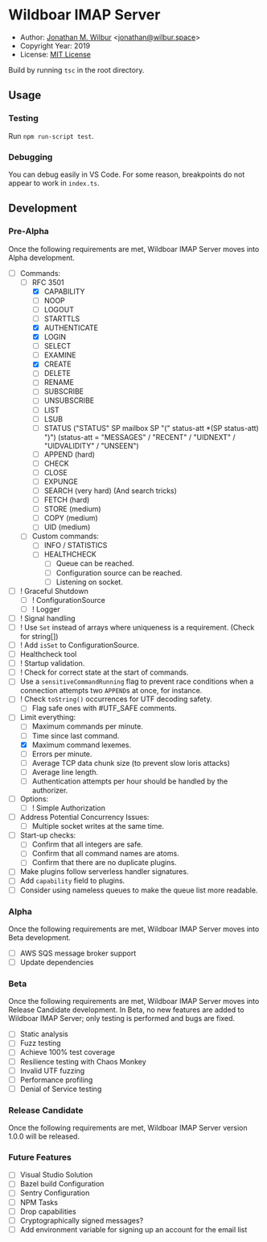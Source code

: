 # Wildboar IMAP Server

* Author: [Jonathan M. Wilbur](https://jonathan.wilbur.space) <[jonathan@wilbur.space](mailto:jonathan@wilbur.space)>
* Copyright Year: 2019
* License: [MIT License](https://mit-license.org/)

Build by running `tsc` in the root directory.

## Usage

### Testing

Run `npm run-script test`.

### Debugging

You can debug easily in VS Code. For some reason, breakpoints do not appear to
work in `index.ts`. 

## Development

### Pre-Alpha

Once the following requirements are met, Wildboar IMAP Server moves into Alpha
development.

- [ ] Commands:
  - [ ] RFC 3501
    - [x] CAPABILITY
    - [ ] NOOP
    - [ ] LOGOUT
    - [ ] STARTTLS
    - [x] AUTHENTICATE
    - [x] LOGIN
    - [ ] SELECT
    - [ ] EXAMINE
    - [x] CREATE
    - [ ] DELETE
    - [ ] RENAME
    - [ ] SUBSCRIBE
    - [ ] UNSUBSCRIBE
    - [ ] LIST
    - [ ] LSUB
    - [ ] STATUS ("STATUS" SP mailbox SP "(" status-att *(SP status-att) ")") (status-att = "MESSAGES" / "RECENT" / "UIDNEXT" / "UIDVALIDITY" / "UNSEEN")
    - [ ] APPEND (hard)
    - [ ] CHECK
    - [ ] CLOSE
    - [ ] EXPUNGE
    - [ ] SEARCH (very hard) (And search tricks)
    - [ ] FETCH (hard)
    - [ ] STORE (medium)
    - [ ] COPY (medium)
    - [ ] UID (medium)
  - [ ] Custom commands:
    - [ ] INFO / STATISTICS
    - [ ] HEALTHCHECK
      - [ ] Queue can be reached.
      - [ ] Configuration source can be reached.
      - [ ] Listening on socket.
- [ ] ! Graceful Shutdown
  - [ ] ! ConfigurationSource
  - [ ] ! Logger
- [ ] ! Signal handling
- [ ] ! Use `Set` instead of arrays where uniqueness is a requirement. (Check for string[])
- [ ] ! Add `isSet` to ConfigurationSource.
- [ ] Healthcheck tool
- [ ] ! Startup validation.
- [ ] ! Check for correct state at the start of commands.
- [ ] Use a `sensitiveCommandRunning` flag to prevent race conditions when a
  connection attempts two `APPEND`s at once, for instance.
- [ ] ! Check `toString()` occurrences for UTF decoding safety.
  - [ ] Flag safe ones with #UTF_SAFE comments.
- [ ] Limit everything:
  - [ ] Maximum commands per minute.
  - [ ] Time since last command.
  - [x] Maximum command lexemes.
  - [ ] Errors per minute.
  - [ ] Average TCP data chunk size (to prevent slow loris attacks)
  - [ ] Average line length.
  - [ ] Authentication attempts per hour should be handled by the authorizer.
- [ ] Options:
  - [ ] ! Simple Authorization
- [ ] Address Potential Concurrency Issues:
  - [ ] Multiple socket writes at the same time.
- [ ] Start-up checks:
  - [ ] Confirm that all integers are safe.
  - [ ] Confirm that all command names are atoms.
  - [ ] Confirm that there are no duplicate plugins.
- [ ] Make plugins follow serverless handler signatures.
- [ ] Add `capability` field to plugins.
- [ ] Consider using nameless queues to make the queue list more readable.

### Alpha

Once the following requirements are met, Wildboar IMAP Server moves into Beta
development.

- [ ] AWS SQS message broker support
- [ ] Update dependencies

### Beta

Once the following requirements are met, Wildboar IMAP Server moves into
Release Candidate development. In Beta, no new features are added to Wildboar
IMAP Server; only testing is performed and bugs are fixed.

- [ ] Static analysis
- [ ] Fuzz testing
- [ ] Achieve 100% test coverage
- [ ] Resilience testing with Chaos Monkey
- [ ] Invalid UTF fuzzing
- [ ] Performance profiling
- [ ] Denial of Service testing

### Release Candidate

Once the following requirements are met, Wildboar IMAP Server version 1.0.0
will be released.

### Future Features

- [ ] Visual Studio Solution
- [ ] Bazel build Configuration
- [ ] Sentry Configuration
- [ ] NPM Tasks
- [ ] Drop capabilities
- [ ] Cryptographically signed messages?
- [ ] Add environment variable for signing up an account for the email list